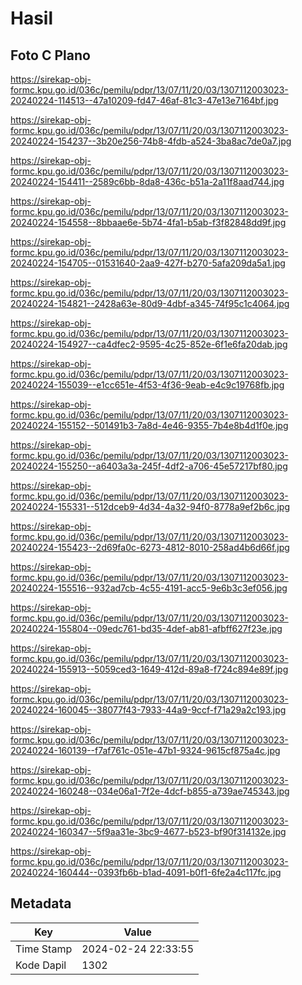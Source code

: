 # Hasil

## Foto C Plano

https://sirekap-obj-formc.kpu.go.id/036c/pemilu/pdpr/13/07/11/20/03/1307112003023-20240224-114513--47a10209-fd47-46af-81c3-47e13e7164bf.jpg

https://sirekap-obj-formc.kpu.go.id/036c/pemilu/pdpr/13/07/11/20/03/1307112003023-20240224-154237--3b20e256-74b8-4fdb-a524-3ba8ac7de0a7.jpg

https://sirekap-obj-formc.kpu.go.id/036c/pemilu/pdpr/13/07/11/20/03/1307112003023-20240224-154411--2589c6bb-8da8-436c-b51a-2a11f8aad744.jpg

https://sirekap-obj-formc.kpu.go.id/036c/pemilu/pdpr/13/07/11/20/03/1307112003023-20240224-154558--8bbaae6e-5b74-4fa1-b5ab-f3f82848dd9f.jpg

https://sirekap-obj-formc.kpu.go.id/036c/pemilu/pdpr/13/07/11/20/03/1307112003023-20240224-154705--01531640-2aa9-427f-b270-5afa209da5a1.jpg

https://sirekap-obj-formc.kpu.go.id/036c/pemilu/pdpr/13/07/11/20/03/1307112003023-20240224-154821--2428a63e-80d9-4dbf-a345-74f95c1c4064.jpg

https://sirekap-obj-formc.kpu.go.id/036c/pemilu/pdpr/13/07/11/20/03/1307112003023-20240224-154927--ca4dfec2-9595-4c25-852e-6f1e6fa20dab.jpg

https://sirekap-obj-formc.kpu.go.id/036c/pemilu/pdpr/13/07/11/20/03/1307112003023-20240224-155039--e1cc651e-4f53-4f36-9eab-e4c9c19768fb.jpg

https://sirekap-obj-formc.kpu.go.id/036c/pemilu/pdpr/13/07/11/20/03/1307112003023-20240224-155152--501491b3-7a8d-4e46-9355-7b4e8b4d1f0e.jpg

https://sirekap-obj-formc.kpu.go.id/036c/pemilu/pdpr/13/07/11/20/03/1307112003023-20240224-155250--a6403a3a-245f-4df2-a706-45e57217bf80.jpg

https://sirekap-obj-formc.kpu.go.id/036c/pemilu/pdpr/13/07/11/20/03/1307112003023-20240224-155331--512dceb9-4d34-4a32-94f0-8778a9ef2b6c.jpg

https://sirekap-obj-formc.kpu.go.id/036c/pemilu/pdpr/13/07/11/20/03/1307112003023-20240224-155423--2d69fa0c-6273-4812-8010-258ad4b6d66f.jpg

https://sirekap-obj-formc.kpu.go.id/036c/pemilu/pdpr/13/07/11/20/03/1307112003023-20240224-155516--932ad7cb-4c55-4191-acc5-9e6b3c3ef056.jpg

https://sirekap-obj-formc.kpu.go.id/036c/pemilu/pdpr/13/07/11/20/03/1307112003023-20240224-155804--09edc761-bd35-4def-ab81-afbff627f23e.jpg

https://sirekap-obj-formc.kpu.go.id/036c/pemilu/pdpr/13/07/11/20/03/1307112003023-20240224-155913--5059ced3-1649-412d-89a8-f724c894e89f.jpg

https://sirekap-obj-formc.kpu.go.id/036c/pemilu/pdpr/13/07/11/20/03/1307112003023-20240224-160045--38077f43-7933-44a9-9ccf-f71a29a2c193.jpg

https://sirekap-obj-formc.kpu.go.id/036c/pemilu/pdpr/13/07/11/20/03/1307112003023-20240224-160139--f7af761c-051e-47b1-9324-9615cf875a4c.jpg

https://sirekap-obj-formc.kpu.go.id/036c/pemilu/pdpr/13/07/11/20/03/1307112003023-20240224-160248--034e06a1-7f2e-4dcf-b855-a739ae745343.jpg

https://sirekap-obj-formc.kpu.go.id/036c/pemilu/pdpr/13/07/11/20/03/1307112003023-20240224-160347--5f9aa31e-3bc9-4677-b523-bf90f314132e.jpg

https://sirekap-obj-formc.kpu.go.id/036c/pemilu/pdpr/13/07/11/20/03/1307112003023-20240224-160444--0393fb6b-b1ad-4091-b0f1-6fe2a4c117fc.jpg


## Metadata

| Key        | Value               |
| ---------- | ------------------- |
| Time Stamp | 2024-02-24 22:33:55 |
| Kode Dapil | 1302                |



